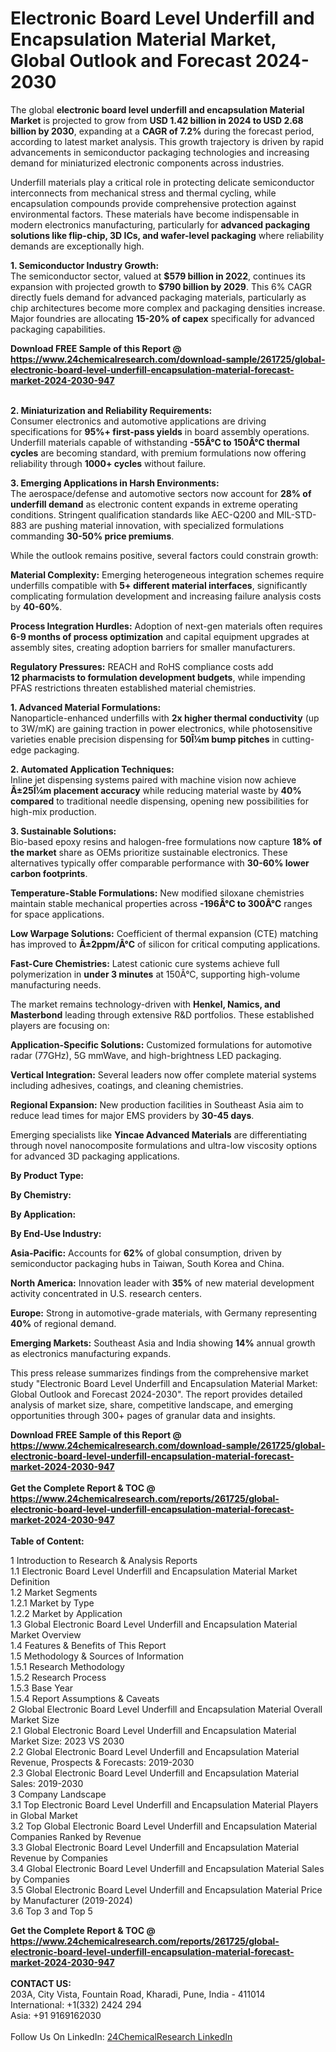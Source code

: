 <h1>Electronic Board Level Underfill and Encapsulation Material Market, Global Outlook and Forecast 2024-2030</h1><p>The global <strong>electronic board level underfill and encapsulation Material Market</strong> is projected to grow from <strong>USD 1.42 billion in 2024 to USD 2.68 billion by 2030</strong>, expanding at a <strong>CAGR of 7.2%</strong> during the forecast period, according to latest market analysis. This growth trajectory is driven by rapid advancements in semiconductor packaging technologies and increasing demand for miniaturized electronic components across industries.</p><p>Underfill materials play a critical role in protecting delicate semiconductor interconnects from mechanical stress and thermal cycling, while encapsulation compounds provide comprehensive protection against environmental factors. These materials have become indispensable in modern electronics manufacturing, particularly for <strong>advanced packaging solutions like flip-chip, 3D ICs, and wafer-level packaging</strong> where reliability demands are exceptionally high.</p><p><strong>1. Semiconductor Industry Growth:</strong><br>
The semiconductor sector, valued at <strong>$579 billion in 2022</strong>, continues its expansion with projected growth to <strong>$790 billion by 2029</strong>. This 6% CAGR directly fuels demand for advanced packaging materials, particularly as chip architectures become more complex and packaging densities increase. Major foundries are allocating <strong>15-20% of capex</strong> specifically for advanced packaging capabilities.</p><div><b>Download FREE Sample of this Report @ 
            <a href="https://www.24chemicalresearch.com/download-sample/261725/global-electronic-board-level-underfill-encapsulation-material-forecast-market-2024-2030-947">
            https://www.24chemicalresearch.com/download-sample/261725/global-electronic-board-level-underfill-encapsulation-material-forecast-market-2024-2030-947</a></b></div><br><p><strong>2. Miniaturization and Reliability Requirements:</strong><br>
Consumer electronics and automotive applications are driving specifications for <strong>95%+ first-pass yields</strong> in board assembly operations. Underfill materials capable of withstanding <strong>-55Â°C to 150Â°C thermal cycles</strong> are becoming standard, with premium formulations now offering reliability through <strong>1000+ cycles</strong> without failure.</p><p><strong>3. Emerging Applications in Harsh Environments:</strong><br>
The aerospace/defense and automotive sectors now account for <strong>28% of underfill demand</strong> as electronic content expands in extreme operating conditions. Stringent qualification standards like AEC-Q200 and MIL-STD-883 are pushing material innovation, with specialized formulations commanding <strong>30-50% price premiums</strong>.</p><p>While the outlook remains positive, several factors could constrain growth:</p><p><strong>Material Complexity:</strong> Emerging heterogeneous integration schemes require underfills compatible with <strong>5+ different material interfaces</strong>, significantly complicating formulation development and increasing failure analysis costs by <strong>40-60%</strong>.</p><p><strong>Process Integration Hurdles:</strong> Adoption of next-gen materials often requires <strong>6-9 months of process optimization</strong> and capital equipment upgrades at assembly sites, creating adoption barriers for smaller manufacturers.</p><p><strong>Regulatory Pressures:</strong> REACH and RoHS compliance costs add<br>
        <strong>12 pharmacists to formulation development budgets</strong>, while impending PFAS restrictions threaten established material chemistries.</p><p><strong>1. Advanced Material Formulations:</strong><br>
Nanoparticle-enhanced underfills with <strong>2x higher thermal conductivity</strong> (up to 3W/mK) are gaining traction in power electronics, while photosensitive varieties enable precision dispensing for <strong>50Î¼m bump pitches</strong> in cutting-edge packaging.</p><p><strong>2. Automated Application Techniques:</strong><br>
Inline jet dispensing systems paired with machine vision now achieve <strong>Â±25Î¼m placement accuracy</strong> while reducing material waste by <strong>40% compared</strong> to traditional needle dispensing, opening new possibilities for high-mix production.</p><p><strong>3. Sustainable Solutions:</strong><br>
Bio-based epoxy resins and halogen-free formulations now capture <strong>18% of the market</strong> share as OEMs prioritize sustainable electronics. These alternatives typically offer comparable performance with <strong>30-60% lower carbon footprints</strong>.</p><p><strong>Temperature-Stable Formulations:</strong> New modified siloxane chemistries maintain stable mechanical properties across <strong>-196Â°C to 300Â°C</strong> ranges for space applications.</p><p><strong>Low Warpage Solutions:</strong> Coefficient of thermal expansion (CTE) matching has improved to <strong>Â±2ppm/Â°C</strong> of silicon for critical computing applications.</p><p><strong>Fast-Cure Chemistries:</strong> Latest cationic cure systems achieve full polymerization in <strong>under 3 minutes</strong> at 150Â°C, supporting high-volume manufacturing needs.</p><p>The market remains technology-driven with <strong>Henkel, Namics, and Masterbond</strong> leading through extensive R&amp;D portfolios. These established players are focusing on:</p><p><strong>Application-Specific Solutions:</strong> Customized formulations for automotive radar (77GHz), 5G mmWave, and high-brightness LED packaging.</p><p><strong>Vertical Integration:</strong> Several leaders now offer complete material systems including adhesives, coatings, and cleaning chemistries.</p><p><strong>Regional Expansion:</strong> New production facilities in Southeast Asia aim to reduce lead times for major EMS providers by <strong>30-45 days</strong>.</p><p>Emerging specialists like <strong>Yincae Advanced Materials</strong> are differentiating through novel nanocomposite formulations and ultra-low viscosity options for advanced 3D packaging applications.</p><p><strong>By Product Type:</strong></p><p><strong>By Chemistry:</strong></p><p><strong>By Application:</strong></p><p><strong>By End-Use Industry:</strong></p><p><strong>Asia-Pacific:</strong> Accounts for <strong>62%</strong> of global consumption, driven by semiconductor packaging hubs in Taiwan, South Korea and China.</p><p><strong>North America:</strong> Innovation leader with <strong>35%</strong> of new material development activity concentrated in U.S. research centers.</p><p><strong>Europe:</strong> Strong in automotive-grade materials, with Germany representing <strong>40%</strong> of regional demand.</p><p><strong>Emerging Markets:</strong> Southeast Asia and India showing <strong>14%</strong> annual growth as electronics manufacturing expands.</p><p>This press release summarizes findings from the comprehensive market study "Electronic Board Level Underfill and Encapsulation Material Market: Global Outlook and Forecast 2024-2030". The report provides detailed analysis of market size, share, competitive landscape, and emerging opportunities through 300+ pages of granular data and insights.</p><div><b>Download FREE Sample of this Report @ 
            <a href="https://www.24chemicalresearch.com/download-sample/261725/global-electronic-board-level-underfill-encapsulation-material-forecast-market-2024-2030-947">
            https://www.24chemicalresearch.com/download-sample/261725/global-electronic-board-level-underfill-encapsulation-material-forecast-market-2024-2030-947</a></b></div><br><div><b>Get the Complete Report & TOC @ 
            <a href="https://www.24chemicalresearch.com/reports/261725/global-electronic-board-level-underfill-encapsulation-material-forecast-market-2024-2030-947">
            https://www.24chemicalresearch.com/reports/261725/global-electronic-board-level-underfill-encapsulation-material-forecast-market-2024-2030-947</a></b></div><br>
            <b>Table of Content:</b><p>1 Introduction to Research & Analysis Reports<br />
    1.1 Electronic Board Level Underfill and Encapsulation Material Market Definition<br />
    1.2 Market Segments<br />
        1.2.1 Market by Type<br />
        1.2.2 Market by Application<br />
    1.3 Global Electronic Board Level Underfill and Encapsulation Material Market Overview<br />
    1.4 Features & Benefits of This Report<br />
    1.5 Methodology & Sources of Information<br />
        1.5.1 Research Methodology<br />
        1.5.2 Research Process<br />
        1.5.3 Base Year<br />
        1.5.4 Report Assumptions & Caveats<br />
2 Global Electronic Board Level Underfill and Encapsulation Material Overall Market Size<br />
    2.1 Global Electronic Board Level Underfill and Encapsulation Material Market Size: 2023 VS 2030<br />
    2.2 Global Electronic Board Level Underfill and Encapsulation Material Revenue, Prospects & Forecasts: 2019-2030<br />
    2.3 Global Electronic Board Level Underfill and Encapsulation Material Sales: 2019-2030<br />
3 Company Landscape<br />
    3.1 Top Electronic Board Level Underfill and Encapsulation Material Players in Global Market<br />
    3.2 Top Global Electronic Board Level Underfill and Encapsulation Material Companies Ranked by Revenue<br />
    3.3 Global Electronic Board Level Underfill and Encapsulation Material Revenue by Companies<br />
    3.4 Global Electronic Board Level Underfill and Encapsulation Material Sales by Companies<br />
    3.5 Global Electronic Board Level Underfill and Encapsulation Material Price by Manufacturer (2019-2024)<br />
    3.6 Top 3 and Top 5</p><div><b>Get the Complete Report & TOC @ 
            <a href="https://www.24chemicalresearch.com/reports/261725/global-electronic-board-level-underfill-encapsulation-material-forecast-market-2024-2030-947">
            https://www.24chemicalresearch.com/reports/261725/global-electronic-board-level-underfill-encapsulation-material-forecast-market-2024-2030-947</a></b></div><br><b>CONTACT US:</b><br>
            203A, City Vista, Fountain Road, Kharadi, Pune, India - 411014<br>
            International: +1(332) 2424 294<br>
            Asia: +91 9169162030 <br><br>
            Follow Us On LinkedIn: <a href="https://www.linkedin.com/company/24chemicalresearch/">24ChemicalResearch LinkedIn</a>